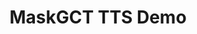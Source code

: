---
license: mit
title: MaskGCT TTS Demo
sdk: gradio
emoji: 😻
colorFrom: purple
colorTo: purple
pinned: false
short_description: MaskGCT TTS Demo
---